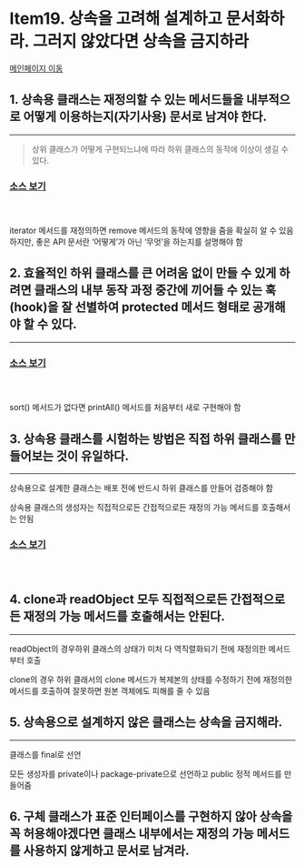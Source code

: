 # Item19. 상속을 고려해 설계하고 문서화하라. 그러지 않았다면 상속을 금지하라

[메인페이지 이동](../README.md)

## 1. 상속용 클래스는 재정의할 수 있는 메서드들을 내부적으로 어떻게 이용하는지(자기사용) 문서로 남겨야 한다.

---

> 상위 클래스가 어떻게 구현되느냐에 따라 하위 클래스의 동작에 이상이 생길 수 있다. </br>

### [소스 보기](./java//Item_19_1.java) </br></br></br>

iterator 메서드를 재정의하면 remove 메서드의 동작에 영향을 줌을 확실히 알 수 있음
하지만, 좋은 API 문서란 ‘어떻게’가 아닌 ‘무엇’을 하는지를 설명해야 함

## 2. 효율적인 하위 클래스를 큰 어려움 없이 만들 수 있게 하려면 클래스의 내부 동작 과정 중간에 끼어들 수 있는 훅(hook)을 잘 선별하여 protected 메서드 형태로 공개해야 할 수 있다.

---

### [소스 보기](./java//Item_19_2.java) </br></br></br>

sort() 메서드가 없다면 printAll() 메서드를 처음부터 새로 구현해야 함


## 3. 상속용 클래스를 시험하는 방법은 직접 하위 클래스를 만들어보는 것이 유일하다.

---

상속용으로 설계한 클래스는 배포 전에 반드시 하위 클래스를 만들어 검증해야 함

상속용 클래스의 생성자는 직접적으로든 간접적으로든 재정의 가능 메서드를 호출해서는 안됨

### [소스 보기](./java//Item_19_3.java) </br></br></br>


## 4. clone과 readObject 모두 직접적으로든 간접적으로든 재정의 가능 메서드를 호출해서는 안된다.

---

readObject의 경우하위 클래스의 상태가 미처 다 역직렬화되기 전에 재정의한 메서드부터 호출

clone의 경우 하위 클래서의 clone 메서드가 복제본의 상태를 수정하기 전에 재정의한 메서드를 호출하여 잘못하면 원본 객체에도 피해를 줄 수 있음

## 5. 상속용으로 설계하지 않은 클래스는 상속을 금지해라.

---

클래스를 final로 선언

모든 생성자를 private이나 package-private으로 선언하고 public 정적 메서드를 만들어줌

## 6. 구체 클래스가 표준 인터페이스를 구현하지 않아 상속을 꼭 허용해야겠다면 클래스 내부에서는 재정의 가능 메서드를 사용하지 않게하고 문서로 남겨라.

